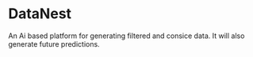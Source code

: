 # DataNest
An Ai based platform for generating filtered and consice data. It will also generate future predictions.
